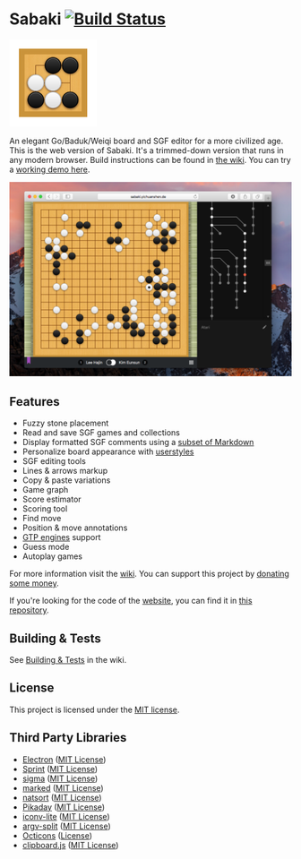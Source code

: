 # Sabaki [![Build Status](https://travis-ci.org/yishn/Sabaki.svg?branch=master)](https://travis-ci.org/yishn/Sabaki)

<img src="logo.png" width="156" height="156">

An elegant Go/Baduk/Weiqi board and SGF editor for a more civilized age. This is the web version of Sabaki. It's a trimmed-down version that runs in any modern browser. Build instructions can be found in [the wiki](https://github.com/yishn/Sabaki/wiki/Building-&-Tests). You can try a [working demo here](http://sabaki.yichuanshen.de/web/).

![Screenshot](screenshot.png)

## Features

- Fuzzy stone placement
- Read and save SGF games and collections
- Display formatted SGF comments using a [subset of Markdown](https://github.com/yishn/Sabaki/wiki/Markdown-in-Sabaki)
- Personalize board appearance with [userstyles](https://github.com/yishn/Sabaki/wiki/Userstyles)
- SGF editing tools
- Lines & arrows markup
- Copy & paste variations
- Game graph
- Score estimator
- Scoring tool
- Find move
- Position & move annotations
- [GTP engines](https://github.com/yishn/Sabaki/wiki/Engines) support
- Guess mode
- Autoplay games

For more information visit the [wiki](https://github.com/yishn/Sabaki/wiki). You can support this project by [donating some money](https://paypal.me/yishn/4).

If you're looking for the code of the [website](http://sabaki.yichuanshen.de/), you can find it in [this repository](https://github.com/yishn/sabaki-website).

## Building & Tests

See [Building & Tests](https://github.com/yishn/Sabaki/wiki/Building-&-Tests/e7e4e585a18c0cb7e0a69814a67626bde5d23046) in the wiki.

## License

This project is licensed under the [MIT license](https://github.com/yishn/Sabaki/blob/master/LICENSE.md).

## Third Party Libraries

* [Electron](http://electron.atom.io/)
  ([MIT License](https://github.com/atom/electron/blob/master/LICENSE))
* [Sprint](https://github.com/philpl/sprint/)
  ([MIT License](https://github.com/philpl/sprint/blob/master/LICENSE.txt))
* [sigma](http://sigmajs.org/)
  ([MIT License](https://github.com/jacomyal/sigma.js/blob/master/LICENSE.txt))
* [marked](https://github.com/chjj/marked)
  ([MIT License](https://github.com/chjj/marked/blob/master/LICENSE))
* [natsort](https://github.com/bubkoo/natsort)
  ([MIT License](https://github.com/bubkoo/natsort/blob/master/LICENSE))
* [Pikaday](https://github.com/dbushell/Pikaday)
  ([MIT License](https://github.com/dbushell/Pikaday/blob/master/LICENSE))
* [iconv-lite](https://github.com/ashtuchkin/iconv-lite)
  ([MIT License](https://github.com/ashtuchkin/iconv-lite/blob/master/LICENSE))
* [argv-split](https://github.com/kaelzhang/node-argv-split)
  ([MIT License](https://github.com/kaelzhang/node-argv-split/blob/master/LICENSE-MIT))
* [Octicons](https://octicons.github.com/)
  ([License](https://github.com/github/octicons/blob/master/LICENSE.txt))
* [clipboard.js](https://clipboardjs.com)
  ([MIT License](http://zenorocha.mit-license.org/))
